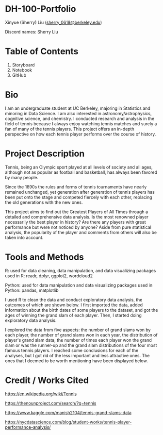 # DH-100-Portfolio

Xinyue (Sherry) Liu (sherry_0618@berkeley.edu)

Discord names: Sherry Liu

# Table of Contents

1. Storyboard
2. Notebook
3. GitHub

# Bio

I am an undergraduate student at UC Berkeley, majoring in Statistics and minoring in Data Science. I am also interested in astronomy/astrophysics, cognitive science, and chemistry. I conducted research and analysis in the field of tennis because I always enjoy watching tennis matches and surely a fan of many of the tennis players. This project offers an in-depth perspective on how each tennis player performs over the course of history.

# Project Description

Tennis, being an Olympic sport played at all levels of society and all ages, although not as popular as football and basketball, has always been favored by many people. 

Since the 1890s the rules and forms of tennis tournaments have nearly remained unchanged, yet generation after generation of tennis players has been put onto the stage and competed fiercely with each other, replacing the old generations with the new ones. 

This project aims to find out the Greatest Players of All Times through a detailed and comprehensive data analysis. Is the most renowned player necessarily the best player in history? Are there any players with great performance but were not noticed by anyone? Aside from pure statistical analysis, the popularity of the player and comments from others will also be taken into account. 

# Tools and Methods

R: used for data cleaning, data manipulation, and data visualizing packages used in R: readr, dplyr, ggplot2, wordcloud2 

Python: used for data manipulation and data visualizing packages used in Python: pandas, matplotlib 

I used R to clean the data and conduct exploratory data analysis, the outcomes of which are shown below. I first imported the data, added information about the birth dates of some players to the dataset, and got the ages of winning the grand slam of each player. Then, I started doing exploratory data analysis. 

I explored the data from five aspects: the number of grand slams won by each player, the number of grand slams won in each year, the distribution of player's grand slam data, the number of times each player won the grand slam or was the runner-up and the grand slam distributions of the four most famous tennis players. I reached some conclusions for each of the analyses, but I got rid of the less important and less attractive ones. The ones that I deemed to be worth mentioning have been displayed below. 

# Credit / Works Cited

https://en.wikipedia.org/wiki/Tennis 

https://thenounproject.com/search/?q=tennis 

https://www.kaggle.com/manish2104/tennis-grand-slams-data 

https://nycdatascience.com/blog/student-works/tennis-player-performance-analysis/ 
